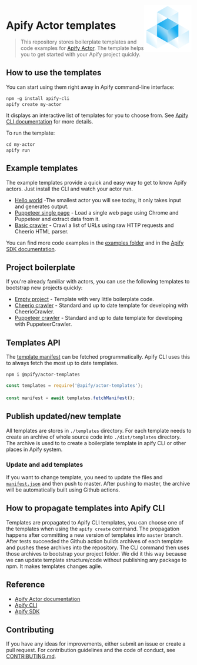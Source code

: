 <img src="actor-logo.png" align="right" />

# Apify Actor templates
> This repository stores boilerplate templates and code examples for [Apify Actor](https://apify.com/actors).
  The template helps you to get started with your Apify project quickly.

## How to use the templates

You can start using them right away in Apify command-line interface:

```
npm -g install apify-cli
apify create my-actor
```

It displays an interactive list of templates for you to choose from.
See [Apify CLI documentation](https://docs.apify.com/cli) for more details.

To run the template:

```
cd my-actor
apify run
```

## Example templates
The example templates provide a quick and easy way to get to know Apify actors.
Just install the CLI and watch your actor run.

- [Hello world](./templates/example_hello_world) -The smallest actor you will see today, it only takes input and generates output.
- [Puppeteer single page](./templates/example_puppeteer_single_page) - Load a single web page using Chrome and Puppeteer and extract data from it.
- [Basic crawler](./templates/example_basic_crawler) - Crawl a list of URLs using raw HTTP requests and Cheerio HTML parser.

You can find more code examples in the [examples folder](./examples) and in the
[Apify SDK documentation](https://sdk.apify.com/docs/examples/puppeteer-crawler/).

## Project boilerplate
If you're already familiar with actors, you can use the following templates to bootstrap new projects quickly:

- [Empty project](./templates/project_empty) - Template with very little boilerplate code.
- [Cheerio crawler](./templates/project_cheerio_crawler) - Standard and up to date template for developing with CheerioCrawler.
- [Puppeteer crawler](./templates/project_puppeteer_crawler) - Standard and up to date template for developing with PuppeteerCrawler.

## Templates API

The [template manifest](./templates/manifest.json) can be fetched programmatically.
Apify CLI uses this to always fetch the most up to date templates.

```
npm i @apify/actor-templates
```

```js
const templates = require('@apify/actor-templates');

const manifest = await templates.fetchManifest(); 
```

## Publish updated/new template

All templates are stores in `./templates` directory.
For each template needs to create an archive of whole source code into `./dist/templates` directory.
The archive is used to to create a boilerplate template in apify CLI or other places in Apify system.

### Update and add templates

If you want to change template, you need to update the files and [`manifest.json`](./templates/manifest.json)
and then push to master. After pushing to master, the archive will be automatically built using Github actions.

## How to propagate templates into Apify CLI

Templates are propagated to Apify CLI templates, you can choose one of the templates when using the `apify create` command.
The propagation happens after committing a new version of templates into `master` branch. After tests succeeded the Github action
builds archives of each template and pushes these archives into the repository. The CLI command then uses those archives
to bootstrap your project folder. We did it this way because we can update template structure/code without publishing
any package to npm. It makes templates changes agile.

## Reference
- [Apify Actor documentation](https://docs.apify.com/actor)
- [Apify CLI](https://docs.apify.com/cli)
- [Apify SDK](https://sdk.apify.com/)

## Contributing
If you have any ideas for improvements, either submit an issue or create a pull request.
For contribution guidelines and the code of conduct, see [CONTRIBUTING.md](CONTRIBUTING.md).
